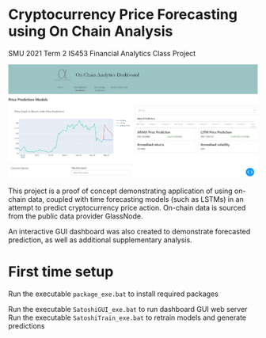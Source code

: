 # Cryptocurrency Price Forecasting using On Chain Analysis

SMU 2021 Term 2 IS453 Financial Analytics Class Project

![Dashboard Screenshot](https://github.com/seanlamsk/onchain-analytics/blob/main/readme-screenshot.JPG?raw=true)

This project is a proof of concept demonstrating application of using on-chain data, coupled with time forecasting models (such as LSTMs) in an attempt to predict cryptocurrency price action. On-chain data is sourced from the public data provider GlassNode.

An interactive GUI dashboard was also created to demonstrate forecasted prediction, as well as additional supplementary analysis.

# First time setup
Run the executable `package_exe.bat` to install required packages

Run the executable `SatoshiGUI_exe.bat` to run dashboard GUI web server
Run the executable `SatoshiTrain_exe.bat` to retrain models and generate predictions
